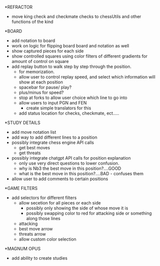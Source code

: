 \*REFRACTOR

- move king check and checkmate checks to chessUtils and other functions of the kind

\*BOARD

- add notation to board
- work on logic for flipping board board and notation as well
- show captured pieces for each side
- show controlled squares using color filters of different gradients for amount of control on square
- add replay button to walk step by step through the position.
  - for memorization.
  - allow user to control replay speed, and select which information will show at each position
  - spacebar for pause/ play?
  - plus/minus for speed?
  - stop at forks to allow user choice which line to go into
  - allow users to input PGN and FEN
    - create simple translators for this
  - add status location for checks, checkmate, ect.....

\*STUDY DETAILS

- add move notation list
- add way to add different lines to a position
- possibly integrate chess engine API calls
  - get best moves
  - get threats
- possibly integrate chatgpt API calls for position explanation
  - only use very direct questions to lower confusion.
  - why is Nb3 the best move in this position?....GOOD
  - what is the best move in this position?....BAD - confuses them
- allow user to add comments to certain positions

\*GAME FILTERS

- add selectors for different filters
  - allow secetion for all pieces or each side
    - possibly only showing the side of whose move it is
    - possibly swapping color to red for attacking side or something along those lines
  - attacking
  - best move arrow
  - threats arrow
  - allow custom color selection

\*MAGNUM OPUS

- add ability to create studies
